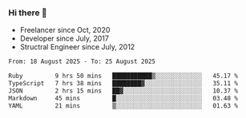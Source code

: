 ### Hi there 👋

- Freelancer since Oct, 2020
- Developer since July, 2017
- Structral Engineer since July, 2012

<!--START_SECTION:waka-->

```txt
From: 18 August 2025 - To: 25 August 2025

Ruby         9 hrs 50 mins   ███████████▒░░░░░░░░░░░░░   45.17 %
TypeScript   7 hrs 38 mins   ████████▓░░░░░░░░░░░░░░░░   35.11 %
JSON         2 hrs 15 mins   ██▓░░░░░░░░░░░░░░░░░░░░░░   10.37 %
Markdown     45 mins         █░░░░░░░░░░░░░░░░░░░░░░░░   03.48 %
YAML         21 mins         ▒░░░░░░░░░░░░░░░░░░░░░░░░   01.63 %
```

<!--END_SECTION:waka-->
